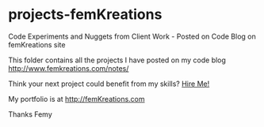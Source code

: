 # projects-femKreations
Code Experiments and Nuggets from Client Work - Posted on Code Blog on femKreations site

This folder contains all the projects I have posted on my code blog http://www.femkreations.com/notes/

Think your next project could benefit from my skills? <a href="http://www.femkreations.com/contact/">Hire Me!</a>

My portfolio is at http://femKreations.com

Thanks
Femy
